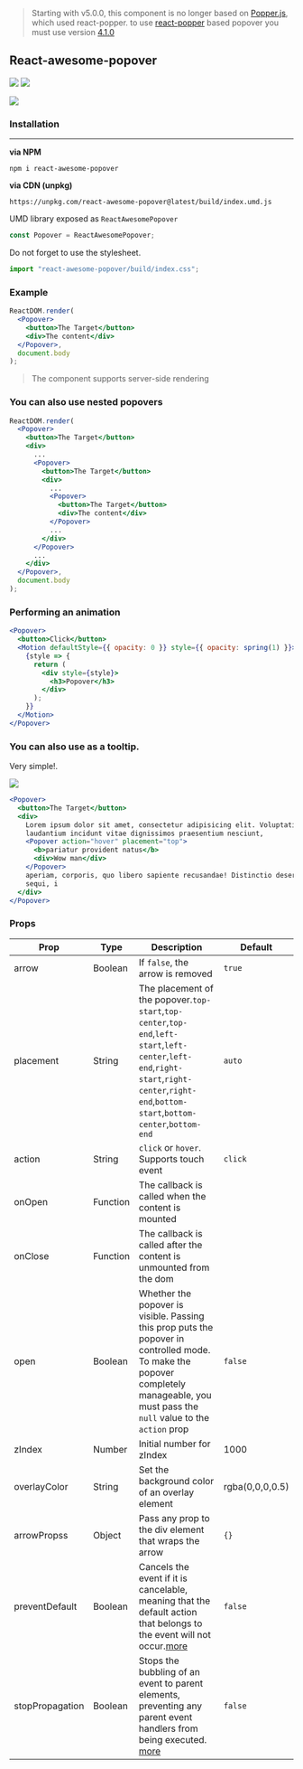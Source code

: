 > Starting with v5.0.0, this component is no longer based on <a href="https://github.com/FezVrasta/popper.js" target="_blank">Popper.js</a>, which used react-popper. to use <a href="https://github.com/FezVrasta/react-popper" target="_blank">react-popper</a> based popover you must use version <a href="https://github.com/vaheqelyan/react-awesome-popover/tree/v4.1.0" target="_blank">4.1.0</a>

## React-awesome-popover

<p>
  <a href="https://www.npmjs.com/package/react-awesome-popover"><img  src="https://img.shields.io/npm/v/react-awesome-popover?style=for-the-badge"/></a>
<a href="https://bundlephobia.com/result?p=react-awesome-popover@latest"><img src="https://img.shields.io/bundlephobia/min/react-awesome-popover?style=for-the-badge"/></a>
</p>

![](https://res.cloudinary.com/dmtrk3yns/image/upload/q_auto/v1568812281/react-awesome-popover/ezgif-5-6832e82b1255.gif)

### Installation

---

**via NPM**

```code
npm i react-awesome-popover
```

**via CDN (unpkg)**

```code
https://unpkg.com/react-awesome-popover@latest/build/index.umd.js
```

UMD library exposed as `ReactAwesomePopover`

```js
const Popover = ReactAwesomePopover;
```

Do not forget to use the stylesheet.

```js
import "react-awesome-popover/build/index.css";
```

### Example

```jsx
ReactDOM.render(
  <Popover>
    <button>The Target</button>
    <div>The content</div>
  </Popover>,
  document.body
);
```

> The component supports server-side rendering

### You can also use nested popovers

```jsx
ReactDOM.render(
  <Popover>
    <button>The Target</button>
    <div>
      ...
      <Popover>
        <button>The Target</button>
        <div>
          ...
          <Popover>
            <button>The Target</button>
            <div>The content</div>
          </Popover>
          ...
        </div>
      </Popover>
      ...
    </div>
  </Popover>,
  document.body
);
```

### Performing an animation

```jsx
<Popover>
  <button>Click</button>
  <Motion defaultStyle={{ opacity: 0 }} style={{ opacity: spring(1) }}>
    {style => {
      return (
        <div style={style}>
          <h3>Popover</h3>
        </div>
      );
    }}
  </Motion>
</Popover>
```

### You can also use as a tooltip.

Very simple!.

![](http://res.cloudinary.com/dmtrk3yns/image/upload/c_scale,q_auto,w_278/v1536139578/ezgif.com-video-to-gif_6_sqhep4.gif)

```jsx
<Popover>
  <button>The Target</button>
  <div>
    Lorem ipsum dolor sit amet, consectetur adipisicing elit. Voluptatibus error
    laudantium incidunt vitae dignissimos praesentium nesciunt,
    <Popover action="hover" placement="top">
      <b>pariatur provident natus</b>
      <div>Wow man</div>
    </Popover>
    aperiam, corporis, quo libero sapiente recusandae! Distinctio deserunt dolor
    sequi, i
  </div>
</Popover>
```

### Props

| Prop            | Type     | Description                                                                                                                                                                                   | Default         |
| --------------- | -------- | --------------------------------------------------------------------------------------------------------------------------------------------------------------------------------------------- | --------------- |
| arrow           | Boolean  | If `false`, the arrow is removed                                                                                                                                                              | `true`          |
| placement       | String   | The placement of the popover.`top-start`,`top-center`,`top-end`,`left-start`,`left-center`,`left-end`,`right-start`,`right-center`,`right-end`,`bottom-start`,`bottom-center`,`bottom-end`    | `auto`          |
| action          | String   | `click` or `hover`. Supports touch event                                                                                                                                                      | `click`         |
| onOpen          | Function | The callback is called when the content is mounted                                                                                                                                            |
| onClose         | Function | The callback is called after the content is unmounted from the dom                                                                                                                            |
| open            | Boolean  | Whether the popover is visible. Passing this prop puts the popover in controlled mode. To make the popover completely manageable, you must pass the `null` value to the `action` prop         | `false`         |
| zIndex          | Number   | Initial number for zIndex                                                                                                                                                                     | 1000            |
| overlayColor    | String   | Set the background color of an overlay element                                                                                                                                                | rgba(0,0,0,0.5) |
| arrowPropss     | Object   | Pass any prop to the div element that wraps the arrow                                                                                                                                         | `{}`            |
| preventDefault  | Boolean  | Cancels the event if it is cancelable, meaning that the default action that belongs to the event will not occur.[more](https://developer.mozilla.org/en-US/docs/Web/API/Event/preventDefault) | `false`         |
| stopPropagation | Boolean  | Stops the bubbling of an event to parent elements, preventing any parent event handlers from being executed. [more](https://developer.mozilla.org/en-US/docs/Web/API/Event/stopPropagation)   | `false`         |

